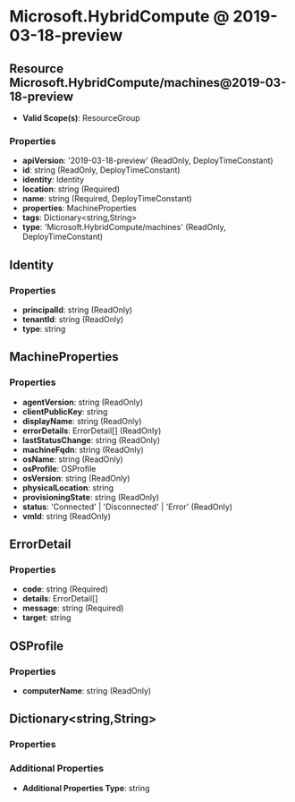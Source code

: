 # Microsoft.HybridCompute @ 2019-03-18-preview

## Resource Microsoft.HybridCompute/machines@2019-03-18-preview
* **Valid Scope(s)**: ResourceGroup
### Properties
* **apiVersion**: '2019-03-18-preview' (ReadOnly, DeployTimeConstant)
* **id**: string (ReadOnly, DeployTimeConstant)
* **identity**: Identity
* **location**: string (Required)
* **name**: string (Required, DeployTimeConstant)
* **properties**: MachineProperties
* **tags**: Dictionary<string,String>
* **type**: 'Microsoft.HybridCompute/machines' (ReadOnly, DeployTimeConstant)

## Identity
### Properties
* **principalId**: string (ReadOnly)
* **tenantId**: string (ReadOnly)
* **type**: string

## MachineProperties
### Properties
* **agentVersion**: string (ReadOnly)
* **clientPublicKey**: string
* **displayName**: string (ReadOnly)
* **errorDetails**: ErrorDetail[] (ReadOnly)
* **lastStatusChange**: string (ReadOnly)
* **machineFqdn**: string (ReadOnly)
* **osName**: string (ReadOnly)
* **osProfile**: OSProfile
* **osVersion**: string (ReadOnly)
* **physicalLocation**: string
* **provisioningState**: string (ReadOnly)
* **status**: 'Connected' | 'Disconnected' | 'Error' (ReadOnly)
* **vmId**: string (ReadOnly)

## ErrorDetail
### Properties
* **code**: string (Required)
* **details**: ErrorDetail[]
* **message**: string (Required)
* **target**: string

## OSProfile
### Properties
* **computerName**: string (ReadOnly)

## Dictionary<string,String>
### Properties
### Additional Properties
* **Additional Properties Type**: string

